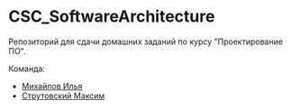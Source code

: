 # CSC_SoftwareArchitecture

Репозиторий для сдачи домашних заданий по курсу "Проектирование ПО".

Команда:
- [Михайлов Илья](https://my.compscicenter.ru/users/5622/)
- [Струтовский Максим](https://my.compscicenter.ru/users/7252/)

